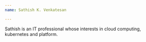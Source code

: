 ```yaml
---
name: Sathish K. Venkatesan

---
```

Sathish is an IT professional whose interests in cloud computing, kubernetes and platform.